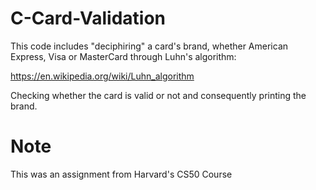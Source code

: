 # C-Card-Validation
This code includes "deciphiring" a card's brand, whether American Express, Visa or MasterCard through Luhn's algorithm: 

https://en.wikipedia.org/wiki/Luhn_algorithm

Checking whether the card is valid or not and consequently printing the brand.

# Note
This was an assignment from Harvard's CS50 Course
